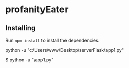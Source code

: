 # profanityEater

## Installing

Run `npm install` to install the dependencies.

 python -u "c:\Users\www\Desktop\serverFlask\app1.py"

$ python -u "\app1.py"
